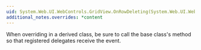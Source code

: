 ```yaml
---
uid: System.Web.UI.WebControls.GridView.OnRowDeleting(System.Web.UI.WebControls.GridViewDeleteEventArgs)
additional_notes.overrides: *content
---
```


<p>When overriding <xref href="System.Web.UI.WebControls.GridView.OnRowDeleting(System.Web.UI.WebControls.GridViewDeleteEventArgs)"></xref> in a derived class, be sure to call the base class's <xref href="System.Web.UI.WebControls.GridView.OnRowDeleting(System.Web.UI.WebControls.GridViewDeleteEventArgs)"></xref> method so that registered delegates receive the event.</p>


